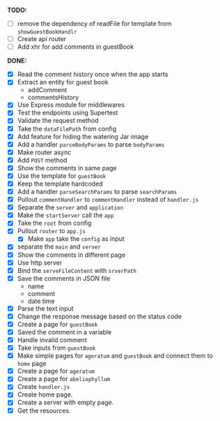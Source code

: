 **TODO:**
- [ ] remove the dependency of readFile for template from `showGuestBookHandlr`
- [ ] Create api router
- [ ] Add xhr for add comments in guestBook

**DONE:**
  - [x] Read the comment history once when the app starts
  - [x] Extract an entity for guest book
    * addComment
    * commentsHistory
  - [x] Use Express module for middlewares
  - [x] Test the endpoints using Supertest
  - [x] Validate the request method
  - [x] Take the `dataFilePath` from config
  - [x] Add feature for hiding the watering Jar image
  - [x] Add a handler `parseBodyParams` to parse `bodyParams`
  - [x] Make router async
  - [x] Add `POST` method
  - [x] Show the comments in same page
  - [x] Use the template for `guestBook`
   - [x] Keep the template hardcoded
  - [x] Add a handler `parseSearchParams` to parse `searchParams`
  - [x] Pullout `commentHandler` to `commentHandler` instead of `handler.js`
  - [x] Separate the `server` and `application`
  - [x] Make the `startServer` call the `app`
  - [x] Take the `root` from config
  - [x] Pullout `router` to `app.js`
    - [x] Make `app` take the `config` as input
  - [x] separate the `main` and `server`
  - [x] Show the comments in different page
  - [x] Use http server
  - [x] Bind the `serveFileContent` with `srverPath`
  - [x] Save the comments in JSON file
    * name
    * comment
    * date time
  - [x] Parse the text input
  - [x] Change the response message based on the status code
  - [x] Create a page for `guestBook`
  - [x] Saved the comment in a variable
  - [x] Handle invalid comment
  - [x] Take inputs from `guestBook`
  - [x] Make simple pages for `ageratum` and `guestBook` and connect them to `home` page
  - [x] Create a page for `ageratum` 
  - [x] Create a page for `abeliophyllum` 
  - [x] Create `handler.js`
  - [x] Create home page.
  - [x] Create a server with empty page.
  - [x] Get the resources.
